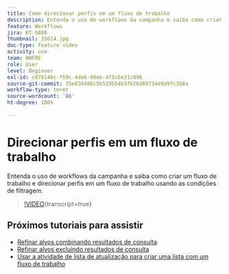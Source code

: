 ```yaml
---
title: Como direcionar perfis em um fluxo de trabalho
description: Entenda o uso de workflows da campanha e saiba como criar um fluxo de trabalho e direcionar perfis em um fluxo de trabalho usando as condições de filtragem.
feature: Workflows
jira: KT-5080
thumbnail: 35614.jpg
doc-type: feature video
activity: use
team: WWFRE
role: User
level: Beginner
exl-id: c078146c-f59c-4de6-90de-4f5c6e31c096
source-git-commit: 35e036486c5b533b54b3f626d88734e9a9fc3b8a
workflow-type: tm+mt
source-wordcount: '86'
ht-degree: 100%

---
```


# Direcionar perfis em um fluxo de trabalho

Entenda o uso de workflows da campanha e saiba como criar um fluxo de trabalho e direcionar perfis em um fluxo de trabalho usando as condições de filtragem.

>[!VIDEO](https://video.tv.adobe.com/v/327085?quality=12&learn=on&captions=por_br){transcript=true}

## Próximos tutoriais para assistir

* [Refinar alvos combinando resultados de consulta](/help/automating-with-workflows/refining-targets-by-combining-query-results.md)
* [Refinar alvos excluindo resultados de consulta](/help/automating-with-workflows/refining-targets-by-excluding-query-results.md)
* [Usar a atividade de lista de atualização para criar uma lista com um fluxo de trabalho](/help/automating-with-workflows/using-the-update-list-activity.md)
